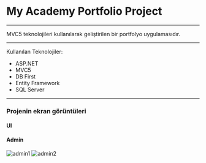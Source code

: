<H1>My Academy Portfolio Project</H1>
<hr>

MVC5 teknolojileri kullanılarak geliştirilen bir portfolyo uygulamasıdır.
<hr>


Kullanılan Teknolojiler:
* ASP.NET
* MVC5
* DB First
* Entity Framework
* SQL Server

<hr>

<h3>Projenin ekran görüntüleri</h3>

<h4>UI</h4>





<h4>Admin</h4>

![admin1](https://github.com/OrhanSavas/MyAcademyPortfolioProject/assets/150591035/b6275bf4-2c70-4f5a-99b6-eb02c57ff0b8)
![admin2](https://github.com/OrhanSavas/MyAcademyPortfolioProject/assets/150591035/5df05a09-b8e9-489a-b7fb-bd9253259284)
